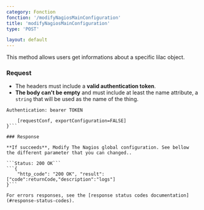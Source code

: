 ```yaml
---
category: Fonction
fonction: '/modifyNagiosMainConfiguration'
title: 'modifyNagiosMainConfiguration'
type: 'POST'

layout: default
---
```


This method allows users get informations about a specific lilac object.

### Request

* The headers must include a **valid authentication token**.
* **The body can't be empty** and must include at least the name attribute, a `string` that will be used as the name of the thing.

```Authentication: bearer TOKEN```
```{
    [requestConf, exportConfiguration=FALSE]
}```

### Response

**If succeeds**, Modify The Nagios global configuration. See bellow the different parameter that you can changed..

```Status: 200 OK```
```{
    "http_code": "200 OK", "result": ["code":returnCode,"description":"logs"]
}```

For errors responses, see the [response status codes documentation](#response-status-codes).